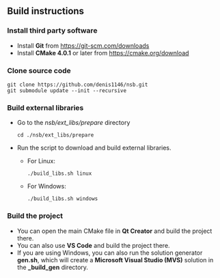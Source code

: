 ## Build instructions

### Install third party software

* Install **Git** from https://git-scm.com/downloads
* Install **CMake 4.0.1** or later from https://cmake.org/download

### Clone source code

  ```
  git clone https://github.com/denis1146/nsb.git
  git submodule update --init --recursive
  ```

### Build external libraries

* Go to the *nsb/ext_libs/prepare* directory

  ```
  cd ./nsb/ext_libs/prepare
  ```

* Run the script to download and build external libraries.
  * For Linux:

    ```
    ./build_libs.sh linux
    ```

  * For Windows:

    ```
    ./build_libs.sh windows
    ```

### Build the project

* You can open the main CMake file in **Qt Creator** and build the project there.
* You can also use **VS Code** and build the project there.
* If you are using Windows, you can also run the solution generator **gen.sh**, which will create a **Microsoft Visual Studio (MVS)** solution in the **_build_gen** directory.
